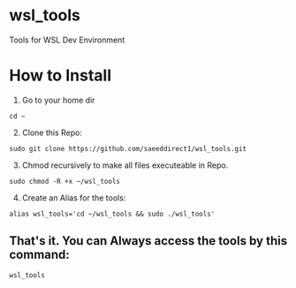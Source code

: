 # wsl_tools
Tools for WSL Dev Environment


# How to Install

1. Go to your home dir

`cd ~`

2. Clone this Repo:

`sudo git clone https://github.com/saeeddirect1/wsl_tools.git`

3. Chmod recursively to make all files executeable in Repo.

`sudo chmod -R +x ~/wsl_tools`

4. Create an Alias for the tools:

`alias wsl_tools='cd ~/wsl_tools && sudo ./wsl_tools'` 

## That's it. You can Always access the tools by this command:

`wsl_tools`

